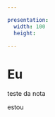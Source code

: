 ```yaml
---

presentation:
  width: 100
  height: 

---
```


<!-- slide  -->
# Eu
<!-- slide  -->
teste da nota
<!-- slide vertical=true -->
estou
